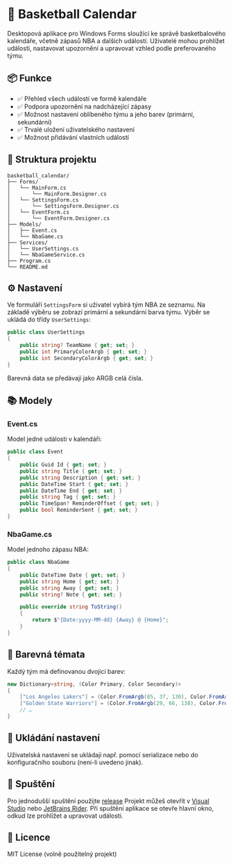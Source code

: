# 🏀 Basketball Calendar

Desktopová aplikace pro Windows Forms sloužící ke správě basketbalového kalendáře, včetně zápasů NBA a dalších událostí. Uživatelé mohou prohlížet události, nastavovat upozornění a upravovat vzhled podle preferovaného týmu.

## 📦 Funkce

- ✅ Přehled všech událostí ve formě kalendáře
- ✅ Podpora upozornění na nadcházející zápasy
- ✅ Možnost nastavení oblíbeného týmu a jeho barev (primární, sekundární)
- ✅ Trvalé uložení uživatelského nastavení
- ✅ Možnost přidávání vlastních událostí

## 📁 Struktura projektu

```
basketball_calendar/
├── Forms/
│   └── MainForm.cs
│       └── MainForm.Designer.cs
│   └── SettingsForm.cs
│       └── SettingsForm.Designer.cs
│   └── EventForm.cs
│       └── EventForm.Designer.cs
├── Models/
│   ├── Event.cs
│   └── NbaGame.cs
├── Services/
│   └── UserSettings.cs
│   └── NbaGameService.cs
├── Program.cs
└── README.md
```

## ⚙️ Nastavení

Ve formuláři `SettingsForm` si uživatel vybírá tým NBA ze seznamu. Na základě výběru se zobrazí primární a sekundární barva týmu. Výběr se ukládá do třídy `UserSettings`:

```csharp
public class UserSettings
{
    public string? TeamName { get; set; }
    public int PrimaryColorArgb { get; set; }
    public int SecondaryColorArgb { get; set; }
}
```

Barevná data se předávají jako ARGB celá čísla.

## 📚 Modely

### Event.cs

Model jedné události v kalendáři:

```csharp
public class Event
{
    public Guid Id { get; set; }
    public string Title { get; set; }
    public string Description { get; set; }
    public DateTime Start { get; set; }
    public DateTime End { get; set; }
    public string Tag { get; set; }
    public TimeSpan? ReminderOffset { get; set; }
    public bool ReminderSent { get; set; }
}
```

### NbaGame.cs

Model jednoho zápasu NBA:

```csharp
public class NbaGame
{
    public DateTime Date { get; set; }
    public string Home { get; set; }
    public string Away { get; set; }
    public string? Note { get; set; }

    public override string ToString()
    {
        return $"{Date:yyyy-MM-dd} {Away} @ {Home}";
    }
}
```

## 🎨 Barevná témata

Každý tým má definovanou dvojici barev:

```csharp
new Dictionary<string, (Color Primary, Color Secondary)>
{
    ["Los Angeles Lakers"] = (Color.FromArgb(85, 37, 130), Color.FromArgb(253, 185, 39)),
    ["Golden State Warriors"] = (Color.FromArgb(29, 66, 138), Color.FromArgb(255, 199, 44)),
    // …
}
```

## 💾 Ukládání nastavení

Uživatelská nastavení se ukládají např. pomocí serializace nebo do konfiguračního souboru (není-li uvedeno jinak).

## 🚀 Spuštění

Pro jednodušší spuštění použijte [release](https://github.com/Boootyshaker9000/basketball-calendar/releases/tag/c%23)
Projekt můžeš otevřít v [Visual Studio](https://visualstudio.microsoft.com/) nebo [JetBrains Rider](https://www.jetbrains.com/rider/). Při spuštění aplikace se otevře hlavní okno, odkud lze prohlížet a upravovat události.

## 📝 Licence

MIT License (volně použitelný projekt)
